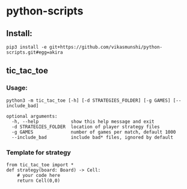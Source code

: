 # python-scripts

## Install:

    pip3 install -e git+https://github.com/vikasmunshi/python-scripts.git#egg=akira


## tic_tac_toe



### Usage:

    python3 -m tic_tac_toe [-h] [-d STRATEGIES_FOLDER] [-g GAMES] [--include_bad]

    optional arguments:
      -h, --help            show this help message and exit
      -d STRATEGIES_FOLDER  location of player strategy files
      -g GAMES              number of games per match, default 1000
      --include_bad         include bad* files, ignored by default
  
### Template for strategy

    from tic_tac_toe import *
    def strategy(board: Board) -> Cell:
        # your code here
        return Cell(0,0)